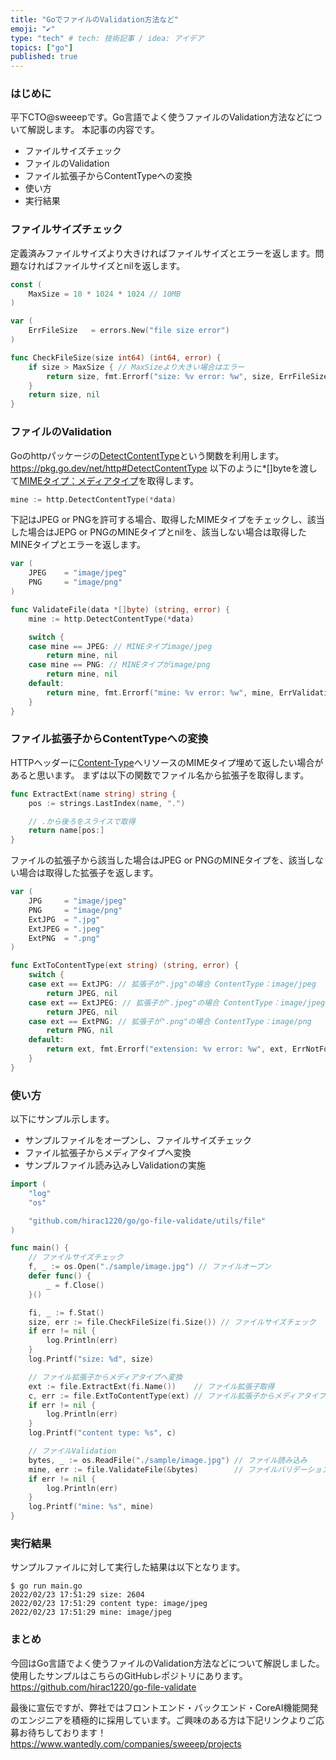 ```yaml
---
title: "GoでファイルのValidation方法など"
emoji: "✔️"
type: "tech" # tech: 技術記事 / idea: アイデア
topics: ["go"]
published: true
---
```


### はじめに

平下CTO@sweeepです。Go言語でよく使うファイルのValidation方法などについて解説します。
本記事の内容です。
* ファイルサイズチェック
* ファイルのValidation
* ファイル拡張子からContentTypeへの変換
* 使い方
* 実行結果


### ファイルサイズチェック
定義済みファイルサイズより大きければファイルサイズとエラーを返します。問題なければファイルサイズとnilを返します。
```Go:utils/file.go
const (
	MaxSize = 10 * 1024 * 1024 // 10MB
)

var (
	ErrFileSize   = errors.New("file size error")
)

func CheckFileSize(size int64) (int64, error) {
	if size > MaxSize { // MaxSizeより大きい場合はエラー
		return size, fmt.Errorf("size: %v error: %w", size, ErrFileSize)
	}
	return size, nil
}
```

### ファイルのValidation

Goのhttpパッケージの[DetectContentType](https://pkg.go.dev/net/http#DetectContentType)という関数を利用します。
https://pkg.go.dev/net/http#DetectContentType
以下のように*[]byteを渡して[MIMEタイプ：メディアタイプ](https://developer.mozilla.org/ja/docs/Web/HTTP/Basics_of_HTTP/MIME_types)を取得します。

```Go
mine := http.DetectContentType(*data)
```

下記はJPEG or PNGを許可する場合、取得したMIMEタイプをチェックし、該当した場合はJEPG or PNGのMINEタイプとnilを、該当しない場合は取得したMINEタイプとエラーを返します。

```Go:utils/file.go
var (
	JPEG    = "image/jpeg"
	PNG     = "image/png"
)

func ValidateFile(data *[]byte) (string, error) {
	mine := http.DetectContentType(*data)

	switch {
	case mine == JPEG: // MINEタイプimage/jpeg
		return mine, nil
	case mine == PNG: // MINEタイプがimage/png
		return mine, nil
	default:
		return mine, fmt.Errorf("mine: %v error: %w", mine, ErrValidation)
	}
}
```

### ファイル拡張子からContentTypeへの変換

HTTPヘッダーに[Content-Type](https://developer.mozilla.org/ja/docs/Web/HTTP/Headers/Content-Type)へリソースのMIMEタイプ埋めて返したい場合があると思います。
まずは以下の関数でファイル名から拡張子を取得します。

```Go:utils/file.go
func ExtractExt(name string) string {
	pos := strings.LastIndex(name, ".")

	// .から後ろをスライスで取得
	return name[pos:]
}
```

ファイルの拡張子から該当した場合はJPEG or PNGのMINEタイプを、該当しない場合は取得した拡張子を返します。

```Go:utils/file.go
var (
	JPG     = "image/jpeg"
	PNG     = "image/png"
	ExtJPG  = ".jpg"
	ExtJPEG = ".jpeg"
	ExtPNG  = ".png"
)

func ExtToContentType(ext string) (string, error) {
	switch {
	case ext == ExtJPG: // 拡張子が".jpg"の場合 ContentType：image/jpeg
		return JPEG, nil
	case ext == ExtJPEG: // 拡張子が".jpeg"の場合 ContentType：image/jpeg
		return JPEG, nil
	case ext == ExtPNG: // 拡張子が".png"の場合 ContentType：image/png
		return PNG, nil
	default:
		return ext, fmt.Errorf("extension: %v error: %w", ext, ErrNotFound)
	}
}
```

### 使い方
以下にサンプル示します。
* サンプルファイルをオープンし、ファイルサイズチェック
* ファイル拡張子からメディアタイプへ変換
* サンプルファイル読み込みしValidationの実施

```Go:main.go
import (
	"log"
	"os"

	"github.com/hirac1220/go/go-file-validate/utils/file"
)

func main() {
	// ファイルサイズチェック
	f, _ := os.Open("./sample/image.jpg") // ファイルオープン
	defer func() {
		_ = f.Close()
	}()

	fi, _ := f.Stat()
	size, err := file.CheckFileSize(fi.Size()) // ファイルサイズチェック
	if err != nil {
		log.Println(err)
	}
	log.Printf("size: %d", size)

	// ファイル拡張子からメディアタイプへ変換
	ext := file.ExtractExt(fi.Name())    // ファイル拡張子取得
	c, err := file.ExtToContentType(ext) // ファイル拡張子からメディアタイプへ変換
	if err != nil {
		log.Println(err)
	}
	log.Printf("content type: %s", c)

	// ファイルValidation
	bytes, _ := os.ReadFile("./sample/image.jpg") // ファイル読み込み
	mine, err := file.ValidateFile(&bytes)        // ファイルバリデーション
	if err != nil {
		log.Println(err)
	}
	log.Printf("mine: %s", mine)
}
```

### 実行結果
サンプルファイルに対して実行した結果は以下となります。

```
$ go run main.go
2022/02/23 17:51:29 size: 2604
2022/02/23 17:51:29 content type: image/jpeg
2022/02/23 17:51:29 mine: image/jpeg
```



### まとめ
今回はGo言語でよく使うファイルのValidation方法などについて解説しました。使用したサンプルはこちらのGitHubレポジトリにあります。
https://github.com/hirac1220/go-file-validate


最後に宣伝ですが、弊社ではフロントエンド・バックエンド・CoreAI機能開発のエンジニアを積極的に採用しています。ご興味のある方は下記リンクよりご応募お待ちしております！
https://www.wantedly.com/companies/sweeep/projects